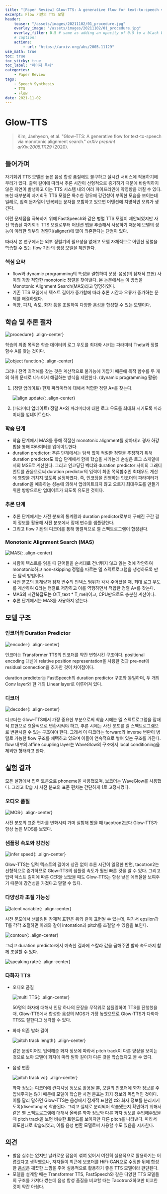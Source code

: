 ```yaml
---
title: "[Paper Review] Glow-TTS: A generative flow for text-to-speech via monotonic alignment search"
excerpt: Flow 기반의 TTS 모델
header:
    teaser: "/assets/images/20211102/01_procedure.jpg"
    overlay_image: "/assets/images/20211102/01_procedure.jpg"
    overlay_filter: 0.5 # same as adding an opacity of 0.5 to a black background
    # caption: 
    actions:
        - url: "https://arxiv.org/abs/2005.11129"
use_math: true
toc: true
toc_sticky: true
toc_label: "페이지 목차"
categories: 
    - Paper Review
tags: 
    - Speech Synthesis
    - TTS
    - Flow
date: 2021-11-02
---
```


# Glow-TTS

> Kim, Jaehyeon, et al. "Glow-TTS: A generative flow for text-to-speech via monotonic alignment search." *arXiv preprint arXiv:2005.11129* (2020).

## 들어가며

자기회귀 TTS 모델은 높은 음성 합성 품질에도 불구하고 실시간 서비스에 적용하기에 무리가 있다. 출력 길이에 따라서 추론 시간이 선형적으로 증가하기 때문에 바람직하지 않은 지연이 발생하고 이는 TTS 시스템 내의 여러 파이프라인에 악영향을 끼칠 수 있다. 또한 대부분의 자기회귀 TTS 모델은 특수한 경우에 강건성이 부족한 모습을 보이는데 일례로, 입력 문자열이 반복되는 문자를 포함하고 있으면 어텐션에 치명적인 오류가 생긴다.

이런 문제점을 극복하기 위해 FastSpeech와 같은 병렬 TTS 모델이 제안되었지만 사전 학습된 자기회귀 TTS 모델로부터 어텐션 맵을 추출해서 사용하기 때문에 모델의 성능이 이러한 외부의 정렬기(aligner)에 많이 의존한다는 단점이 있다. 

따라서 본 연구에서는 외부 정렬기의 필요성을 없애고 모델 자체적으로 어텐션 정렬을 학습할 수 있는 flow 기반의 생성 모델을 제안한다.

### 핵심 요약

- flow와 dynamic programming의 특성을 결합하여 문장-음성(의 잠재적 표현) 사이의 가장 적합한 monotonic 정렬을 찾아낸다. 본 논문에서는 이 방법을 Monotonic Alignment Search(MAS)라고 명명하였다.
- 기존 TTS 모델에서 텍스트 길이가 증가함에 따라 추론 시간과 오류가 증가하는 문제를 해결하였다.
- 억양, 피치, 속도, 화자 등을 조절하여 다양한 음성을 합성할 수 있는 모델이다.

## 학습 및 추론 절차

![procedure](/assets/images/20211102/01_procedure.jpg){: .align-center}  

학습의 최종 목적은 학습 데이터의 로그 우도를 최대화 시키는 파라미터 Theta와 정렬 함수 A를 찾는 것이다.

![object function](/assets/images/20211102/02_object_function.jpg){: .align-center}  

그러나 전역 최적해를 찾는 것은 계산적으로 불가능에 가깝기 때문에 목적 함수를 두 개의 하위 문제로 나누어서 해결하는 방식을 제안한다. (dynamic programming 활용)

1. (정렬 업데이트) 현재 파라미터에 대해서 적합한 정렬 A*를 찾는다.
    
    ![align update](/assets/images/20211102/03_align_update.jpg){: .align-center}  
    
2. (파라미터 업데이트) 정렬 A*와 파라미터에 대한 로그 우도를 최대화 시키도록 파라미터를 업데이트한다. 

### 학습 단계

- 학습 단계에서 MAS를 통해 적절한 monotonic alignment를 찾아내고 경사 하강법을 통해 파라미터를 업데이트한다.
- duration predictor: 추론 단계에서는 탐색 없이 적절한 정렬을 추정하기 위해 duration predictor도 학습 단계에서 함께 학습을 시키는데 손실은 로그 스케일에서의 MSE로 계산한다. 그리고 인코딩된 벡터와 duration predictor 사이의 그래디언트를 끊음으로써 duration predictor의 입력이 최종 목적함수인 최대우도 계산에 영향을 끼치지 않도록 설정하였다. 즉, 인코딩을 진행하는 인코더의 파라미터가 duration을 예측하는 성능에 의해서 업데이트되지 않고 오로지 최대우도를 만들기 위한 방향으로만 업데이트가 되도록 유도한 것이다.

### 추론 단계

- 추론 단계에서는 사전 분포의 통계량과 duration predictor로부터 구해진 구간 길이 정보를 활용해 사전 분포에서 잠재 변수를 샘플링한다.
- 그리고 flow 기반의 디코더를 통해 병렬적으로 멜 스펙트로그램이 합성된다.

### Monotonic Alignment Search (MAS)

![MAS](/assets/images/20211102/04_MAS.jpg){: .align-center}  

- 사람이 텍스트를 읽을 때 단어들을 순서대로 건너뛰지 않고 읽는 것에 착안하여 monotonic하고 non-skipping 정렬을 따르는 멜 스펙트로그램을 생성하도록 만든 탐색 방법이다.
- 사전 분포의 통계량과 잠재 변수의 인덱스 범위가 각각 주어졌을 때, 최대 로그 우도를 계산하여 Q라는 행렬로 저장하고 이를 역행하면서 적합한 정렬 A*를 찾는다.
- MAS의 시간복잡도는 O(T_text * T_mel)이고, CPU만으로도 충분한 계산이다.
- 추론 단계에서는 MAS를 사용하지 않는다.

## 모델 구조

### 인코더와 Duration Predictor

![encoder](/assets/images/20211102/05_encoder.jpg){: .align-center}  

인코더는 Transformer TTS의 인코더를 약간 변형시킨 구조이다. positional encoding 대신에 relative position representation을 사용한 것과 pre-net에 residual connection을 추가한 것이 차이점이다. 

duration predictor는 FastSpeech의 duration predictor 구조와 동일하며, 두 개의 Conv layer와 한 개의 Linear layer로 이루어져 있다.

### 디코더

![decoder](/assets/images/20211102/06_decoder.jpg){: .align-center}  

디코더는 Glow-TTS에서 가장 중요한 부분으로써 학습 시에는 멜 스펙트로그램을 잠재적 표현으로 효율적으로 변환시켜야 하고, 추론 시에는 사전 분포를 멜 스펙트로그램으로 변환시킬 수 있는 구조여야 한다. 그래서 이 디코더는 forward와 inverse 변환이 병렬로 가능한 flow 구조를 채택하고 있으며 이들이 연속적으로 쌓여 있는 구조를 가진다. flow 내부의 affine coupling layer는 WaveGlow의 구조에서 local conditioning을 제외한 형태라고 한다. 

## 실험 결과

모든 실험에서 입력 토큰으로 phoneme을 사용했으며, 보코더는 WaveGlow를 사용했다. 그리고 학습 시 사전 분포의 표준 편차는 간단하게 1로 고정시켰다.

### 오디오 품질

![MOS](/assets/images/20211102/07_MOS.jpg){: .align-center}  

사전 분포의 표준 편차를 변화시켜 가며 실험해 봤을 때 tacotron2보다 Glow-TTS가 항상 높은 MOS를 보였다.  

### 샘플링 속도와 강건성

![infer speed](/assets/images/20211102/08_infer_speed.jpg){: .align-center}  

Glow-TTS는 입력 텍스트의 길이에 상관 없이 추론 시간이 일정한 반면, tacotron2는 선형적으로 증가하므로 Glow-TTS의 샘플링 속도가 훨씬 빠른 것을 알 수 있다. 그리고 입력 텍스트 길이에 따른 CER을 보았을 때도 Glow-TTS는 항상 낮은 에러율을 보여주기 때문에 강건성을 가졌다고 말할 수 있다. 

### 다양성과 조절 가능성

![latent variable](/assets/images/20211102/09_latent_variable.jpg){: .align-center}  

사전 분포에서 샘플링된 잠재적 표현은 위와 같이 표현될 수 있는데, 여기서 epsilon과 T를 각각 조절하면 아래와 같이 intonation과 pitch를 조절할 수 있음을 보인다.

![contour](/assets/images/20211102/10_contour.jpg){: .align-center}  

그리고 duration predictor에서 예측한 결과에 스칼라 값을 곱해주면 발화 속도까지 함께 조절할 수 있다.

![speaking rate](/assets/images/20211102/11_speaking_rate.jpg){: .align-center}  

### 다화자 TTS

- 오디오 품질
    
    ![multi TTS](/assets/images/20211102/12_multi_TTS.jpg){: .align-center}  
    
    50명의 화자에 대해서 인당 하나의 문장을 무작위로 샘플링하여 TTS를 진행했을 때, Glow-TTS에서 합성한 음성의 MOS가 가장 높았으므로 Glow-TTS가 다화자 TTS도 잘한다고 생각할 수 있다.
    
- 화자 의존 발화 길이
    
    ![pitch track length](/assets/images/20211102/13_pitch_track_length.jpg){: .align-center}  
    
    같은 문장이어도 입력해준 화자 정보에 따라서 pitch track이 다른 양상을 보이는 것으로 보아 모델이 화자에 따라 발화 길이가 다른 것을 학습했다고 볼 수 있다.
    
- 음성 변환
    
    ![pitch track vc](/assets/images/20211102/14_pitch_track_vc.jpg){: .align-center}  
    
    화자 정보는 디코더에 컨디셔닝 정보로 활용될 뿐, 모델의 인코더에 화자 정보를 주입해주지는 않기 때문에 모델이 학습한 사전 분포는 화자 정보와 독립적인 것이다. 이를 달리 말하면 Glow-TTS는 음성에서 잠재적 표현인 z와 화자 정보를 분리시키도록(disentangle) 학습된다. 그리고 실제로 분리되어 학습됐는지 확인하기 위해서 같은 멜 스펙트로그램에 대해서 올바른 화자 정보와 다른 화자 정보를 주입해주었을 때 pitch track을 보면 비슷한 트렌드를 보이지만 다른 pitch를 나타낸다. 따라서 의도한대로 학습되었고, 이를 음성 변환 모델로써 사용할 수도 있음을 시사한다.
    

## 의견

- 발음 실수는 없지만 날카로운 잡음이 섞여 있어서 여전히 실용적으로 활용하기는 어렵겠다고 생각했으나, 저자들이 최근에 보코더를 HiFi-GAN으로 수정한 뒤에 합성한 [음성](https://jaywalnut310.github.io/glow-tts-demo/index.html)은 깨끗한 느낌을 주어 실용적으로 활용하기 좋은 TTS 모델이라 판단된다.
- 모델을 설계할 때는 Transformer TTS, FastSpeech와 같은 다양한 TTS 모델들의 구조를 가져다 썼는데 음성 합성 품질을 비교할 때는 Tacotron2하고만 비교한 것이 약간 아쉽다.